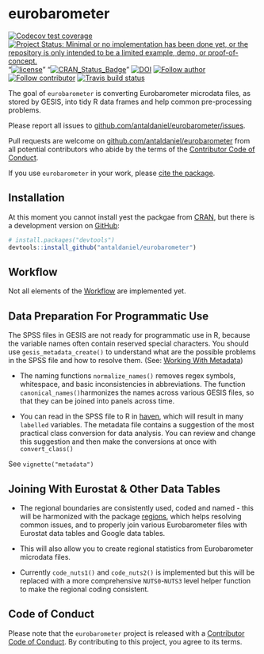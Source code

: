 
<!-- README.md is generated from README.Rmd. Please edit that file -->

# eurobarometer

<!-- badges: start -->

[![Codecov test
coverage](https://codecov.io/gh/antaldaniel/eurobarometer/branch/master/graph/badge.svg)](https://codecov.io/gh/antaldaniel/eurobarometer?branch=master)
[![Project Status: Minimal or no implementation has been done yet, or
the repository is only intended to be a limited example, demo, or
proof-of-concept.](https://www.repostatus.org/badges/latest/concept.svg)](https://www.repostatus.org/#concept)
“[![license](https://img.shields.io/badge/license-GPL--3-blue.svg)](https://www.gnu.org/licenses/gpl-3.0.en.html)”
“[![CRAN\_Status\_Badge](https://www.r-pkg.org/badges/version/eurobarometer)](https://cran.r-project.org/package=eurobarometer)”
[![DOI](https://zenodo.org/badge/DOI/10.5281/zenodo.3825700.svg)](https://doi.org/10.5281/zenodo.3825700)
[![Follow
author](https://img.shields.io/twitter/follow/antaldaniel.svg?style=social)](https://twitter.com/intent/follow?screen_name=antaldaniel)
[![Follow
contributor](https://img.shields.io/twitter/follow/martakolcz.svg?style=social)](https://twitter.com/martakolcz?lang=en)
[![Travis build
status](https://travis-ci.com/antaldaniel/eurobarometer.svg?branch=master)](https://travis-ci.com/antaldaniel/eurobarometer)
<!-- badges: end -->

The goal of `eurobarometer` is converting Eurobarometer microdata files,
as stored by GESIS, into tidy R data frames and help common
pre-processing problems.

Please report all issues to
[github.com/antaldaniel/eurobarometer/issues](https://github.com/antaldaniel/eurobarometer/issues).

Pull requests are welcome on
[github.com/antaldaniel/eurobarometer](\(https://github.com/antaldaniel/eurobarometer/issues\))
from all potential contributors who abide by the terms of the
[Contributor Code of
Conduct](https://contributor-covenant.org/version/2/0/CODE_OF_CONDUCT.html).

If you use `eurobarometer` in your work, please [cite the
package](https://doi.org/10.5281/zenodo.3825700).

## Installation

At this moment you cannot install yest the packgae from
[CRAN](https://CRAN.R-project.org), but there is a development version
on [GitHub](https://github.com/):

``` r
# install.packages("devtools")
devtools::install_github("antaldaniel/eurobarometer")
```

## Workflow

Not all elements of the
[Workflow](http://eurobarometer.danielantal.eu/articles/workflow.html)
are implemented yet.

## Data Preparation For Programmatic Use

The SPSS files in GESIS are not ready for programmatic use in R, because
the variable names often contain reserved special characters. You should
use `gesis_metadata_create()` to understand what are the possible
problems in the SPSS file and how to resolve them. (See: [Working With
Metadata](http://eurobarometer.danielantal.eu/articles/metadata.html))

  - The naming functions `normalize_names()` removes regex symbols,
    whitespace, and basic inconsistencies in abbreviations. The function
    `canonical_names()`harmonizes the names across various GESIS files,
    so that they can be joined into panels across time.

  - You can read in the SPSS file to R in
    [haven](https://haven.tidyverse.org/), which will result in many
    `labelled` variables. The metadata file contains a suggestion of the
    most practical class conversion for data analysis. You can review
    and change this suggestion and then make the conversions at once
    with `convert_class()`

See `vignette("metadata")`

## Joining With Eurostat & Other Data Tables

  - The regional boundaries are consistently used, coded and named -
    this will be harmonized with the package
    [regions](http://regions.danielantal.eu/), which helps resolving
    common issues, and to properly join various Eurobarometer files with
    Eurostat data tables and Google data tables.

  - This will also allow you to create regional statistics from
    Eurobarometer microdata files.

  - Currently `code_nuts1()` and `code_nuts2()` is implemented but this
    will be replaced with a more comprehensive `NUTS0`-`NUTS3` level
    helper function to make the regional coding consistent.

## Code of Conduct

Please note that the `eurobarometer` project is released with a
[Contributor Code of
Conduct](https://contributor-covenant.org/version/2/0/CODE_OF_CONDUCT.html).
By contributing to this project, you agree to its terms.
